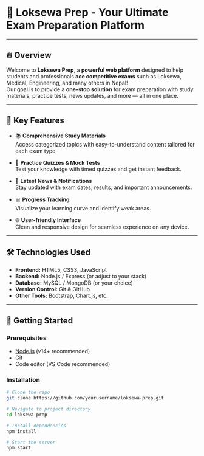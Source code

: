 # 🚀 Loksewa Prep - Your Ultimate Exam Preparation Platform

---

## 🔥 Overview

Welcome to **Loksewa Prep**, a **powerful web platform** designed to help students and professionals **ace competitive exams** such as Loksewa, Medical, Engineering, and many others in Nepal!  
Our goal is to provide a **one-stop solution** for exam preparation with study materials, practice tests, news updates, and more — all in one place.

---

## 🎯 Key Features

- 📚 **Comprehensive Study Materials**  
  Access categorized topics with easy-to-understand content tailored for each exam type.

- 📝 **Practice Quizzes & Mock Tests**  
  Test your knowledge with timed quizzes and get instant feedback.

- 📰 **Latest News & Notifications**  
  Stay updated with exam dates, results, and important announcements.

- 📊 **Progress Tracking**  
  Visualize your learning curve and identify weak areas.

- 🌐 **User-friendly Interface**  
  Clean and responsive design for seamless experience on any device.

---

## 🛠 Technologies Used

- **Frontend:** HTML5, CSS3, JavaScript  
- **Backend:** Node.js / Express (or adjust to your stack)  
- **Database:** MySQL / MongoDB (or your choice)  
- **Version Control:** Git & GitHub  
- **Other Tools:** Bootstrap, Chart.js, etc.

---

## 🚀 Getting Started

### Prerequisites

- [Node.js](https://nodejs.org/) (v14+ recommended)  
- Git  
- Code editor (VS Code recommended)

### Installation

```bash
# Clone the repo
git clone https://github.com/yourusername/loksewa-prep.git

# Navigate to project directory
cd loksewa-prep

# Install dependencies
npm install

# Start the server
npm start
